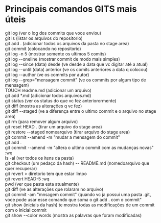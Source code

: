 # Principais comandos GITS mais úteis

git log (ver o log dos commits que voce enviou) <br>
git ls (listar os arquivos do repositorio) <br> 
git add . (adicionar todos os arquivos da pasta no stage area) <br>
git commit (colocando no repositorio) <br>
git log -n 5 (mostrar somente os ultimos 5 comits) <br> 
git log --oneline (mostrar commit de modo mais simples) <br>
git log --since (data) desde (ve desde a data que vc digitar até a atual) <br>
git log --until (data)  anterior (ve os comits anteriores a data q colocou) <br> 
git log --author (ve os commits por autor) <br> 
git log --grep="mensagem commit" (ve os commits por algum tipo de mensagem) <br>
TOUCH readme.md (adicionar um arquivo) <br> 
git add *.md (adicionar todos arquivos.md) <br> 
git status (ver os status do que vc fez anteriorormente) <br>
git diff (mostra as alterações q vc fez) <br>
git diff --staged (ve a diferença entre o ultimo commit e o arquivo no stage area)<br>
git rm (para remover algum arquivo)<br>
git reset HEAD . (tirar um arquivo do stage area)<br>
git restore --staged nomearquivo (tirar arquivo do stage area)<br>
git commit --amend -m "mudar a mensagem do commit"<br>
git add .<br>
git commit --amend -m "altera o ultimo commit com as mudanças novas" :wq<br>
ls -al (ver todos os itens da pasta)<br>
git checkout (um pedaço da hash) -- README.md (nomedoarquivo que quer recuperar)<br>
git revert > diretorio tem que estar limpo<br>
git revert HEAD-5 :wq<br>
pwd (ver que pasta esta atualmente)<br>
git diff (ve as alterações que rolaram no arquivo)<br>
git commit -am "mnsagem commit" (quando vc ja possui uma pasta .git, voce pode usar esse comando que soma o git add . com o commit"<br>
git show (iniciais da hash) te mostra todas as modificações de um commit com o inicial commit<br>
git show --color words (mostra as palavras que foram modificadas)